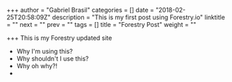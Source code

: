 +++
author = "Gabriel Brasil"
categories = []
date = "2018-02-25T20:58:09Z"
description = "This is my first post using Forestry.io"
linktitle = ""
next = ""
prev = ""
tags = []
title = "Forestry Post"
weight = ""

+++
This is my Forestry updated site

* Why I'm using this?
* Why shouldn't I use this?
* Why oh why?!
* 